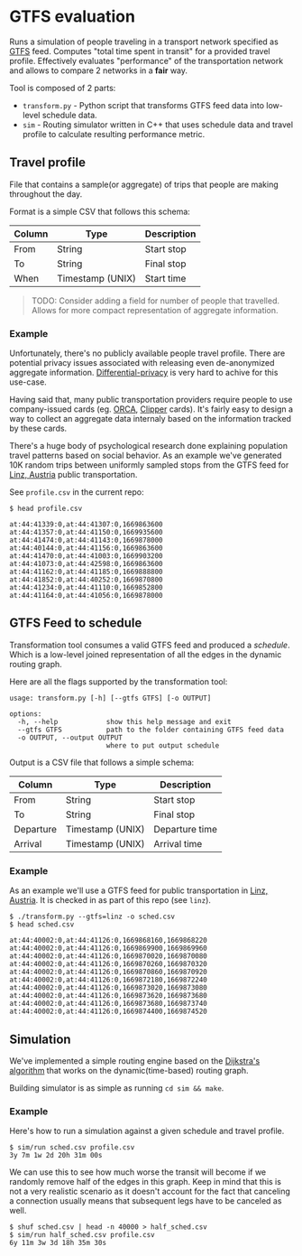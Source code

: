 # GTFS evaluation

Runs a simulation of people traveling in a transport network specified as 
[GTFS][gtfs] feed.
Computes "total time spent in transit" for a provided travel profile.
Effectively evaluates "performance" of the transportation network and allows
to compare 2 networks in a **fair** way.

Tool is composed of 2 parts:
* `transform.py` - Python script that transforms GTFS feed data into low-level
  schedule data.
* `sim` - Routing simulator written in C++ that uses schedule data and travel
  profile to calculate resulting performance metric.

## Travel profile

File that contains a sample(or aggregate) of trips that people are making
throughout the day.

Format is a simple CSV that follows this schema:

| Column      | Type             | Description |
| ----------- |------------------| ----------- |
| From        | String           | Start stop  |
| To          | String           | Final stop  |
| When        | Timestamp (UNIX) | Start time  |

> TODO: Consider adding a field for number of people that travelled.
> Allows for more compact representation of aggregate information.

### Example

Unfortunately, there's no publicly available people travel profile.
There are potential privacy issues associated with releasing even de-anonymized
aggregate information. [Differential-privacy][diff-privacy] is very hard to
achive for this use-case.

Having said that, many public transportation providers require people to use
company-issued cards (eg. [ORCA][orca], [Clipper][clipper] cards).
It's fairly easy to design a way to collect an aggregate data internaly based
on the information tracked by these cards.

There's a huge body of psychological research done explaining population
travel patterns based on social behavior. As an example we've generated 10K
random trips between uniformly sampled stops from the GTFS feed for
[Linz, Austria][linz] public transportation.

See `profile.csv` in the current repo:

```
$ head profile.csv

at:44:41339:0,at:44:41307:0,1669863600
at:44:41357:0,at:44:41150:0,1669935600
at:44:41474:0,at:44:41143:0,1669878000
at:44:40144:0,at:44:41156:0,1669863600
at:44:41470:0,at:44:41003:0,1669903200
at:44:41073:0,at:44:42598:0,1669863600
at:44:41162:0,at:44:41185:0,1669888800
at:44:41852:0,at:44:40252:0,1669870800
at:44:41234:0,at:44:41110:0,1669852800
at:44:41164:0,at:44:41056:0,1669878000
```

## GTFS Feed to schedule

Transformation tool consumes a valid GTFS feed and produced a _schedule_.
Which is a low-level joined representation of all the edges in the dynamic
routing graph.

Here are all the flags supported by the transformation tool:

```
usage: transform.py [-h] [--gtfs GTFS] [-o OUTPUT]

options:
  -h, --help            show this help message and exit
  --gtfs GTFS           path to the folder containing GTFS feed data
  -o OUTPUT, --output OUTPUT
                        where to put output schedule
```

Output is a CSV file that follows a simple schema:

| Column      | Type             | Description    |
| ----------- |------------------| ---------------|
| From        | String           | Start stop     |
| To          | String           | Final stop     |
| Departure   | Timestamp (UNIX) | Departure time |
| Arrival     | Timestamp (UNIX) | Arrival time   |

### Example

As an example we'll use a GTFS feed for public transportation in
[Linz, Austria][linz]. It is checked in as part of this repo (see `linz`).

```
$ ./transform.py --gtfs=linz -o sched.csv
$ head sched.csv

at:44:40002:0,at:44:41126:0,1669868160,1669868220
at:44:40002:0,at:44:41126:0,1669869900,1669869960
at:44:40002:0,at:44:41126:0,1669870020,1669870080
at:44:40002:0,at:44:41126:0,1669870260,1669870320
at:44:40002:0,at:44:41126:0,1669870860,1669870920
at:44:40002:0,at:44:41126:0,1669872180,1669872240
at:44:40002:0,at:44:41126:0,1669873020,1669873080
at:44:40002:0,at:44:41126:0,1669873620,1669873680
at:44:40002:0,at:44:41126:0,1669873680,1669873740
at:44:40002:0,at:44:41126:0,1669874400,1669874520
```

## Simulation

We've implemented a simple routing engine based on the
[Dijkstra's algorithm][dijkstra] that works on the dynamic(time-based) routing
graph.

Building simulator is as simple as running `cd sim && make`.

### Example

Here's how to run a simulation against a given schedule and travel profile.

```
$ sim/run sched.csv profile.csv
3y 7m 1w 2d 20h 31m 00s
```

We can use this to see how much worse the transit will become if we randomly
remove half of the edges in this graph. Keep in mind that this is not a very
realistic scenario as it doesn't account for the fact that canceling a
connection usually means that subsequent legs have to be canceled as well.

```
$ shuf sched.csv | head -n 40000 > half_sched.csv
$ sim/run half_sched.csv profile.csv
6y 11m 3w 3d 18h 35m 30s
```

[gtfs]: https://gtfs.org
[diff-privacy]: https://en.wikipedia.org/wiki/Differential_privacy
[linz]: https://en.wikipedia.org/wiki/Linz
[orca]: https://www.myorca.com
[clipper]: https://www.clippercard.com
[dijkstra]: https://en.wikipedia.org/wiki/Dijkstra%27s_algorithm
